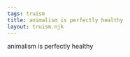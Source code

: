 ```yaml
---
tags: truism
title: animalism is perfectly healthy
layout: truism.njk
---
```


animalism is perfectly healthy